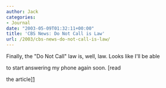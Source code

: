 ```yaml
---
author: Jack
categories:
- Journal
date: "2003-05-09T01:32:11+00:00"
title: 'CBS News: Do Not Call is Law'
url: /2003/cbs-news-do-not-call-is-law/
---
```


Finally, the "Do Not Call" law is, well, law. Looks like I'll be able
  

  
to start answering my phone again soon. [read
  

  
the article][1]

 [1]: //www.cbsnews.com/stories/2003/03/11/politics/main543573.shtml"
